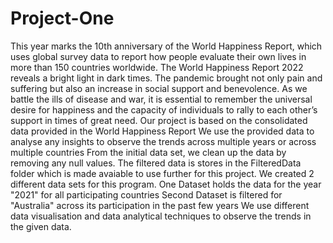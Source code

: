 # Project-One
This year marks the 10th anniversary of the World Happiness Report, which uses global survey data to report how people evaluate their own lives in more than 150 countries worldwide. The World Happiness Report 2022 reveals a bright light in dark times. The pandemic brought not only pain and suffering but also an increase in social support and benevolence. As we battle the ills of disease and war, it is essential to remember the universal desire for happiness and the capacity of individuals to rally to each other’s support in times of great need. 
Our project is based on the consolidated data provided in the World Happiness Report
We use the provided data to analyse any insights to observe the trends  across multiple years or across multiple countries
From the initial data set, we clean up the data by removing any null values. The filtered data is stores in the FilteredData folder which is made avaiable to use further for this project.
We created 2 different data sets for this program.
One  Dataset holds the data for the year "2021" for all participating countries
Second Dataset is filtered for "Australia" across its participation in the past few years
We use different data visualisation and data analytical techniques to observe the trends in the given data.
